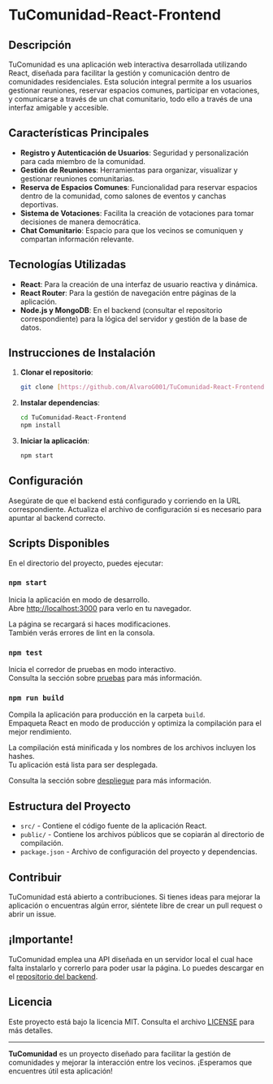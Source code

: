 # TuComunidad-React-Frontend

## Descripción

TuComunidad es una aplicación web interactiva desarrollada utilizando React, diseñada para facilitar la gestión y comunicación dentro de comunidades residenciales. Esta solución integral permite a los usuarios gestionar reuniones, reservar espacios comunes, participar en votaciones, y comunicarse a través de un chat comunitario, todo ello a través de una interfaz amigable y accesible.

## Características Principales

- **Registro y Autenticación de Usuarios**: Seguridad y personalización para cada miembro de la comunidad.
- **Gestión de Reuniones**: Herramientas para organizar, visualizar y gestionar reuniones comunitarias.
- **Reserva de Espacios Comunes**: Funcionalidad para reservar espacios dentro de la comunidad, como salones de eventos y canchas deportivas.
- **Sistema de Votaciones**: Facilita la creación de votaciones para tomar decisiones de manera democrática.
- **Chat Comunitario**: Espacio para que los vecinos se comuniquen y compartan información relevante.

## Tecnologías Utilizadas

- **React**: Para la creación de una interfaz de usuario reactiva y dinámica.
- **React Router**: Para la gestión de navegación entre páginas de la aplicación.
- **Node.js y MongoDB**: En el backend (consultar el repositorio correspondiente) para la lógica del servidor y gestión de la base de datos.

## Instrucciones de Instalación

1. **Clonar el repositorio**:
    ```bash
    git clone [https://github.com/AlvaroG001/TuComunidad-React-Frontend.git](https://github.com/AlvaroG001/TuComunidad-React-Frontend.git)
    ```
2. **Instalar dependencias**:
    ```bash
    cd TuComunidad-React-Frontend
    npm install
    ```
3. **Iniciar la aplicación**:
    ```bash
    npm start
    ```

## Configuración

Asegúrate de que el backend está configurado y corriendo en la URL correspondiente. Actualiza el archivo de configuración si es necesario para apuntar al backend correcto.

## Scripts Disponibles

En el directorio del proyecto, puedes ejecutar:

### `npm start`

Inicia la aplicación en modo de desarrollo.  
Abre [http://localhost:3000](http://localhost:3000) para verlo en tu navegador.

La página se recargará si haces modificaciones.  
También verás errores de lint en la consola.

### `npm test`

Inicia el corredor de pruebas en modo interactivo.  
Consulta la sección sobre [pruebas](https://facebook.github.io/create-react-app/docs/running-tests) para más información.

### `npm run build`

Compila la aplicación para producción en la carpeta `build`.  
Empaqueta React en modo de producción y optimiza la compilación para el mejor rendimiento.

La compilación está minificada y los nombres de los archivos incluyen los hashes.  
Tu aplicación está lista para ser desplegada.

Consulta la sección sobre [despliegue](https://facebook.github.io/create-react-app/docs/deployment) para más información.

## Estructura del Proyecto

- `src/` - Contiene el código fuente de la aplicación React.
- `public/` - Contiene los archivos públicos que se copiarán al directorio de compilación.
- `package.json` - Archivo de configuración del proyecto y dependencias.

## Contribuir

TuComunidad está abierto a contribuciones. Si tienes ideas para mejorar la aplicación o encuentras algún error, siéntete libre de crear un pull request o abrir un issue.

## ¡Importante!

TuComunidad emplea una API diseñada en un servidor local el cual hace falta instalarlo y correrlo para poder usar la página. Lo puedes descargar en el [repositorio del backend](https://github.com/AlvaroG001/TuComunidad-SpringBoot-Backend.git).

## Licencia

Este proyecto está bajo la licencia MIT. Consulta el archivo [LICENSE](LICENSE) para más detalles.

---

**TuComunidad** es un proyecto diseñado para facilitar la gestión de comunidades y mejorar la interacción entre los vecinos. ¡Esperamos que encuentres útil esta aplicación!
